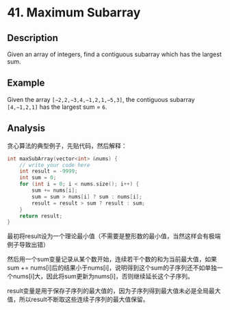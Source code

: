 # 41. Maximum Subarray

## Description

Given an array of integers, find a contiguous subarray which has the largest sum.

## Example

Given the array `[−2,2,−3,4,−1,2,1,−5,3]`, the contiguous subarray `[4,−1,2,1]` has the largest sum = `6`.

## Analysis

贪心算法的典型例子，先贴代码，然后解释：

```c++
int maxSubArray(vector<int> &nums) {
	// write your code here
	int result = -9999;
	int sum = 0;
	for (int i = 0; i < nums.size(); i++) {
		sum += nums[i];
		sum = sum > nums[i] ? sum : nums[i];
		result = result > sum ? result : sum;
	}
	return result;
}
```

最初将result设为一个理论最小值（不需要是整形数的最小值，当然这样会有极端例子导致出错）

然后用一个sum变量记录从某个数开始，连续若干个数的和为当前最大值，如果sum += nums[i]后的结果小于nums[i]，说明得到这个sum的子序列还不如单独一个nums[i]大，因此将sum更新为nums[i]，否则继续延长这个子序列。

result变量是用于保存子序列的最大值的，因为子序列得到最大值未必是全局最大值，所以result不断取这些连续子序列的最大值保留。

